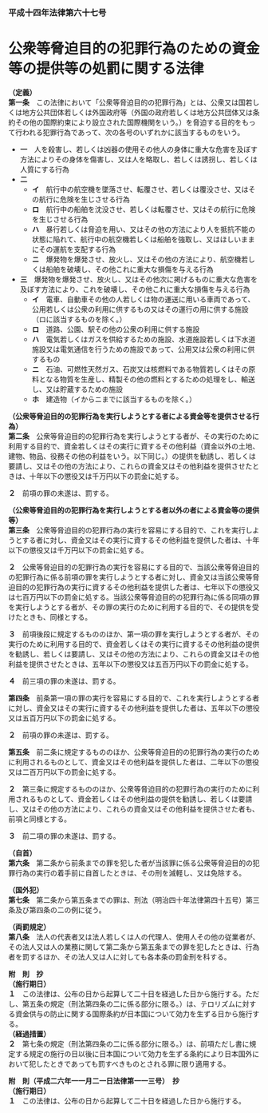 ### 平成十四年法律第六十七号  
# 公衆等脅迫目的の犯罪行為のための資金等の提供等の処罰に関する法律  
  
**（定義）**  
**第一条**　この法律において「公衆等脅迫目的の犯罪行為」とは、公衆又は国若しくは地方公共団体若しくは外国政府等（外国の政府若しくは地方公共団体又は条約その他の国際約束により設立された国際機関をいう。）を脅迫する目的をもって行われる犯罪行為であって、次の各号のいずれかに該当するものをいう。  
* **一**　人を殺害し、若しくは凶器の使用その他人の身体に重大な危害を及ぼす方法によりその身体を傷害し、又は人を略取し、若しくは誘拐し、若しくは人質にする行為  
* **二**　  
	* **イ**　航行中の航空機を墜落させ、転覆させ、若しくは覆没させ、又はその航行に危険を生じさせる行為  
	* **ロ**　航行中の船舶を沈没させ、若しくは転覆させ、又はその航行に危険を生じさせる行為  
	* **ハ**　暴行若しくは脅迫を用い、又はその他の方法により人を抵抗不能の状態に陥れて、航行中の航空機若しくは船舶を強取し、又はほしいままにその運航を支配する行為  
	* **ニ**　爆発物を爆発させ、放火し、又はその他の方法により、航空機若しくは船舶を破壊し、その他これに重大な損傷を与える行為  
* **三**　爆発物を爆発させ、放火し、又はその他次に掲げるものに重大な危害を及ぼす方法により、これを破壊し、その他これに重大な損傷を与える行為  
	* **イ**　電車、自動車その他の人若しくは物の運送に用いる車両であって、公用若しくは公衆の利用に供するもの又はその運行の用に供する施設（ロに該当するものを除く。）  
	* **ロ**　道路、公園、駅その他の公衆の利用に供する施設  
	* **ハ**　電気若しくはガスを供給するための施設、水道施設若しくは下水道施設又は電気通信を行うための施設であって、公用又は公衆の利用に供するもの  
	* **ニ**　石油、可燃性天然ガス、石炭又は核燃料である物質若しくはその原料となる物質を生産し、精製その他の燃料とするための処理をし、輸送し、又は貯蔵するための施設  
	* **ホ**　建造物（イからニまでに該当するものを除く。）  
  
**（公衆等脅迫目的の犯罪行為を実行しようとする者による資金等を提供させる行為）**  
**第二条**　公衆等脅迫目的の犯罪行為を実行しようとする者が、その実行のために利用する目的で、資金若しくはその実行に資するその他利益（資金以外の土地、建物、物品、役務その他の利益をいう。以下同じ。）の提供を勧誘し、若しくは要請し、又はその他の方法により、これらの資金又はその他利益を提供させたときは、十年以下の懲役又は千万円以下の罰金に処する。  
  
**２**　前項の罪の未遂は、罰する。  
  
**（公衆等脅迫目的の犯罪行為を実行しようとする者以外の者による資金等の提供等）**  
**第三条**　公衆等脅迫目的の犯罪行為の実行を容易にする目的で、これを実行しようとする者に対し、資金又はその実行に資するその他利益を提供した者は、十年以下の懲役又は千万円以下の罰金に処する。  
  
**２**　公衆等脅迫目的の犯罪行為の実行を容易にする目的で、当該公衆等脅迫目的の犯罪行為に係る前項の罪を実行しようとする者に対し、資金又は当該公衆等脅迫目的の犯罪行為の実行に資するその他利益を提供した者は、七年以下の懲役又は七百万円以下の罰金に処する。当該公衆等脅迫目的の犯罪行為に係る同項の罪を実行しようとする者が、その罪の実行のために利用する目的で、その提供を受けたときも、同様とする。  
  
**３**　前項後段に規定するもののほか、第一項の罪を実行しようとする者が、その実行のために利用する目的で、資金若しくはその実行に資するその他利益の提供を勧誘し、若しくは要請し、又はその他の方法により、これらの資金又はその他利益を提供させたときは、五年以下の懲役又は五百万円以下の罰金に処する。  
  
**４**　前三項の罪の未遂は、罰する。  
  
**第四条**　前条第一項の罪の実行を容易にする目的で、これを実行しようとする者に対し、資金又はその実行に資するその他利益を提供した者は、五年以下の懲役又は五百万円以下の罰金に処する。  
  
**２**　前項の罪の未遂は、罰する。  
  
**第五条**　前二条に規定するもののほか、公衆等脅迫目的の犯罪行為の実行のために利用されるものとして、資金又はその他利益を提供した者は、二年以下の懲役又は二百万円以下の罰金に処する。  
  
**２**　第三条に規定するもののほか、公衆等脅迫目的の犯罪行為の実行のために利用されるものとして、資金若しくはその他利益の提供を勧誘し、若しくは要請し、又はその他の方法により、これらの資金又はその他利益を提供させた者も、前項と同様とする。  
  
**３**　前二項の罪の未遂は、罰する。  
  
**（自首）**  
**第六条**　第二条から前条までの罪を犯した者が当該罪に係る公衆等脅迫目的の犯罪行為の実行の着手前に自首したときは、その刑を減軽し、又は免除する。  
  
**（国外犯）**  
**第七条**　第二条から第五条までの罪は、刑法（明治四十年法律第四十五号）第三条及び第四条の二の例に従う。  
  
**（両罰規定）**  
**第八条**　法人の代表者又は法人若しくは人の代理人、使用人その他の従業者が、その法人又は人の業務に関して第二条から第五条までの罪を犯したときは、行為者を罰するほか、その法人又は人に対しても各本条の罰金刑を科する。  
  
**附　則　抄**  
**（施行期日）**  
**１**　この法律は、公布の日から起算して二十日を経過した日から施行する。ただし、第五条の規定（刑法第四条の二に係る部分に限る。）は、テロリズムに対する資金供与の防止に関する国際条約が日本国について効力を生ずる日から施行する。  
**（経過措置）**  
**２**　第七条の規定（刑法第四条の二に係る部分に限る。）は、前項ただし書に規定する規定の施行の日以後に日本国について効力を生ずる条約により日本国外において犯したときであっても罰すべきものとされる罪に限り適用する。  
  
**附　則（平成二六年一一月二一日法律第一一三号）　抄**  
**（施行期日）**  
**１**　この法律は、公布の日から起算して二十日を経過した日から施行する。  
  
